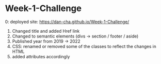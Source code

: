 # Week-1-Challenge

0: deployed site: https://dan-cha.github.io/Week-1-Challenge/
1. Changed title and added Href link
2. Changed to semantic elements (divs -> section / footer / aside)
3. Published year from 2019 -> 2022
4. CSS: renamed or removed some of the classes to reflect the changes in HTML
5. added attributes accordingly